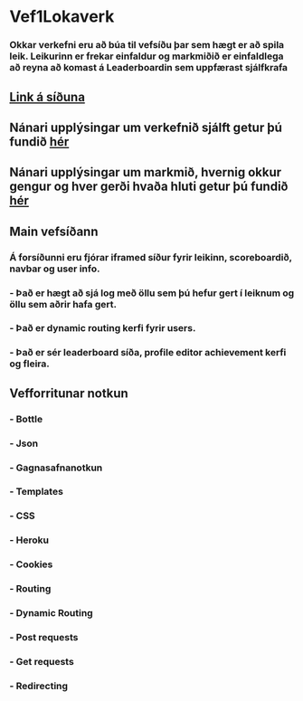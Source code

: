 # Vef1Lokaverk
### Okkar verkefni eru að búa til vefsíðu þar sem hægt er að spila leik. Leikurinn er frekar einfaldur og markmiðið er einfaldlega að reyna að komast á Leaderboardin sem uppfærast sjálfkrafa

## [Link á síðuna](https://lokaverkefni.herokuapp.com/)

## Nánari upplýsingar um verkefnið sjálft getur þú fundið [hér](https://github.com/BenediktSexyMan/Vef1Lokaverk/wiki)

## Nánari upplýsingar um markmið, hvernig okkur gengur og hver gerði hvaða hluti getur þú fundið [hér](https://github.com/BenediktSexyMan/Vef1Lokaverk/projects)

## Main vefsíðann
### Á forsíðunni eru fjórar iframed síður fyrir leikinn, scoreboardið, navbar og user info.
### - Það er hægt að sjá log með öllu sem þú hefur gert í leiknum og öllu sem aðrir hafa gert.
### - Það er dynamic routing kerfi fyrir users.
### - Það er sér leaderboard síða, profile editor achievement kerfi og fleira.

## Vefforritunar notkun
### - Bottle
### - Json
### - Gagnasafnanotkun
### - Templates
### - CSS
### - Heroku
### - Cookies
### - Routing
### - Dynamic Routing
### - Post requests
### - Get requests
### - Redirecting
